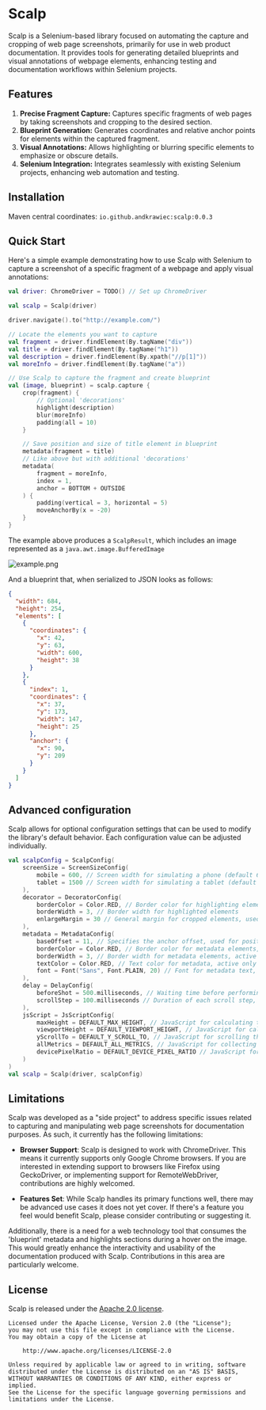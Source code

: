 # Scalp
Scalp is a Selenium-based library focused on automating the capture and cropping of web page screenshots, primarily for use in web product documentation. It provides tools for generating detailed blueprints and visual annotations of webpage elements, enhancing testing and documentation workflows within Selenium projects.

## Features
1. **Precise Fragment Capture:** Captures specific fragments of web pages by taking screenshots and cropping to the desired section.
2. **Blueprint Generation:** Generates coordinates and relative anchor points for elements within the captured fragment.
3. **Visual Annotations:** Allows highlighting or blurring specific elements to emphasize or obscure details.
4. **Selenium Integration:** Integrates seamlessly with existing Selenium projects, enhancing web automation and testing.

## Installation
Maven central coordinates: `io.github.andkrawiec:scalp:0.0.3`

## Quick Start
Here's a simple example demonstrating how to use Scalp with Selenium to capture a screenshot of a specific fragment of a webpage and apply visual annotations:

```kotlin
val driver: ChromeDriver = TODO() // Set up ChromeDriver

val scalp = Scalp(driver)

driver.navigate().to("http://example.com/")

// Locate the elements you want to capture
val fragment = driver.findElement(By.tagName("div"))
val title = driver.findElement(By.tagName("h1"))
val description = driver.findElement(By.xpath("//p[1]"))
val moreInfo = driver.findElement(By.tagName("a"))

// Use Scalp to capture the fragment and create blueprint
val (image, blueprint) = scalp.capture {
    crop(fragment) {
        // Optional 'decorations'
        highlight(description)
        blur(moreInfo)
        padding(all = 10)
    }

    // Save position and size of title element in blueprint
    metadata(fragment = title)
    // Like above but with additional 'decorations' 
    metadata(
        fragment = moreInfo,
        index = 1,
        anchor = BOTTOM + OUTSIDE
    ) {
        padding(vertical = 3, horizontal = 5)
        moveAnchorBy(x = -20)
    }
}
```

The example above produces a `ScalpResult`, which includes an image represented as a `java.awt.image.BufferedImage`

![example.png](images%2Fbasic_example.png)

And a blueprint that, when serialized to JSON looks as follows:
```json
{
  "width": 684,
  "height": 254,
  "elements": [
    {
      "coordinates": {
        "x": 42,
        "y": 63,
        "width": 600,
        "height": 38
      }
    },
    {
      "index": 1,
      "coordinates": {
        "x": 37,
        "y": 173,
        "width": 147,
        "height": 25
      },
      "anchor": {
        "x": 90,
        "y": 209
      }
    }
  ]
}
```

## Advanced configuration

Scalp allows for optional configuration settings that can be used to modify the library's default behavior. Each configuration value can be adjusted individually.

```kotlin
val scalpConfig = ScalpConfig(
    screenSize = ScreenSizeConfig(
        mobile = 600, // Screen width for simulating a phone (default 600 pixels)
        tablet = 1500 // Screen width for simulating a tablet (default 1500 pixels)
    ),
    decorator = DecoratorConfig(
        borderColor = Color.RED, // Border color for highlighting elements
        borderWidth = 3, // Border width for highlighted elements
        enlargeMargin = 30 // General margin for cropped elements, used with enlargeLeft, Top, Right, Bottom for temporary CSS styles
    ),
    metadata = MetadataConfig(
        baseOffset = 11, // Specifies the anchor offset, used for positioning the anchor as AnchorPosition.INSIDE or AnchorPosition.OUTSIDE
        borderColor = Color.RED, // Border color for metadata elements, active only when drawMetadata is true
        borderWidth = 3, // Border width for metadata elements, active only when drawMetadata is true
        textColor = Color.RED, // Text color for metadata, active only when drawMetadata is true
        font = Font("Sans", Font.PLAIN, 20) // Font for metadata text, active only when drawMetadata is true
    ),
    delay = DelayConfig(
        beforeShot = 500.milliseconds, // Waiting time before performing each screenshot
        scrollStep = 100.milliseconds // Duration of each scroll step, useful for animations
    ),
    jsScript = JsScriptConfig(
        maxHeight = DEFAULT_MAX_HEIGHT, // JavaScript for calculating the maximum height of the document
        viewportHeight = DEFAULT_VIEWPORT_HEIGHT, // JavaScript for calculating the height of the visible area in the browser window
        yScrollTo = DEFAULT_Y_SCROLL_TO, // JavaScript for scrolling the window to a specified position on the Y-axis
        allMetrics = DEFAULT_ALL_METRICS, // JavaScript for collecting and returning metrics related to browser window and screen sizes, device scaling, and mobility
        devicePixelRatio = DEFAULT_DEVICE_PIXEL_RATIO // JavaScript for returning the device pixel ratio, used to determine screenshot quality on different devices
    )
)
val scalp = Scalp(driver, scalpConfig)
```

## Limitations

Scalp was developed as a "side project" to address specific issues related to capturing and manipulating web page screenshots for documentation purposes. As such, it currently has the following limitations:

- **Browser Support**: Scalp is designed to work with ChromeDriver. This means it currently supports only Google Chrome browsers. If you are interested in extending support to browsers like Firefox using GeckoDriver, or implementing support for RemoteWebDriver, contributions are highly welcomed.

- **Features Set**: While Scalp handles its primary functions well, there may be advanced use cases it does not yet cover. If there's a feature you feel would benefit Scalp, please consider contributing or suggesting it.

Additionally, there is a need for a web technology tool that consumes the 'blueprint' metadata and highlights sections during a hover on the image. This would greatly enhance the interactivity and usability of the documentation produced with Scalp. Contributions in this area are particularly welcome.

## License

Scalp is released under the [Apache 2.0 license](LICENSE).

```
Licensed under the Apache License, Version 2.0 (the "License");
you may not use this file except in compliance with the License.
You may obtain a copy of the License at

    http://www.apache.org/licenses/LICENSE-2.0

Unless required by applicable law or agreed to in writing, software
distributed under the License is distributed on an "AS IS" BASIS,
WITHOUT WARRANTIES OR CONDITIONS OF ANY KIND, either express or implied.
See the License for the specific language governing permissions and
limitations under the License.
```
